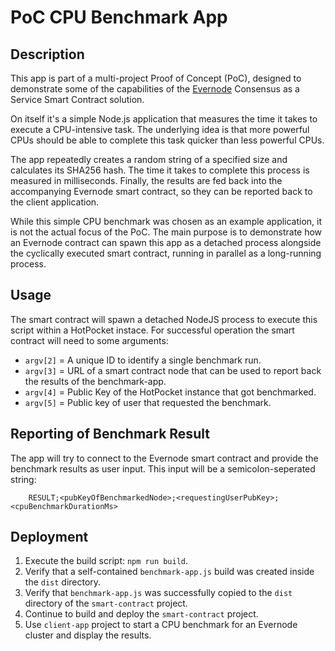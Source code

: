 # PoC CPU Benchmark App

## Description

This app is part of a multi-project Proof of Concept (PoC), designed to demonstrate some of the capabilities of the [Evernode](https://evernode.org/) Consensus as a Service Smart Contract solution.

On itself it's a simple Node.js application that measures the time it takes to execute a CPU-intensive task. The underlying idea is that more powerful CPUs should be able to complete this task quicker than less powerful CPUs.

The app repeatedly creates a random string of a specified size and calculates its SHA256 hash. The time it takes to complete this process is measured in milliseconds. Finally, the results are fed back into the accompanying Evernode smart contract, so they can be reported back to the client application.

While this simple CPU benchmark was chosen as an example application, it is not the actual focus of the PoC. The main purpose is to demonstrate how an Evernode contract can spawn this app as a detached process alongside the cyclically executed smart contract, running in parallel as a long-running process.

## Usage

The smart contract will spawn a detached NodeJS process to execute this script within a HotPocket instace. For successful operation the smart contract will need to some arguments:

-   `argv[2]` = A unique ID to identify a single benchmark run.
-   `argv[3]` = URL of a smart contract node that can be used to report back the results of the benchmark-app.
-   `argv[4]` = Public Key of the HotPocket instance that got benchmarked.
-   `argv[5]` = Public key of user that requested the benchmark.

## Reporting of Benchmark Result

The app will try to connect to the Evernode smart contract and provide the benchmark results as user input. This input will be a semicolon-seperated string:

```text
    RESULT;<pubKeyOfBenchmarkedNode>;<requestingUserPubKey>;<cpuBenchmarkDurationMs>
```

## Deployment

1. Execute the build script: `npm run build`.
2. Verify that a self-contained `benchmark-app.js` build was created inside the `dist` directory.
3. Verify that `benchmark-app.js` was successfully copied to the `dist` directory of the `smart-contract` project.
4. Continue to build and deploy the `smart-contract` project.
5. Use `client-app` project to start a CPU benchmark for an Evernode cluster and display the results.
